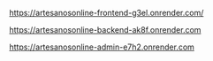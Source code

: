 https://artesanosonline-frontend-g3el.onrender.com/

https://artesanosonline-backend-ak8f.onrender.com

https://artesanosonline-admin-e7h2.onrender.com
